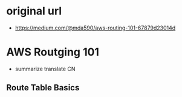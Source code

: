 # original url 
* https://medium.com/@mda590/aws-routing-101-67879d23014d

# AWS Routging 101
* summarize translate CN

## Route Table Basics
